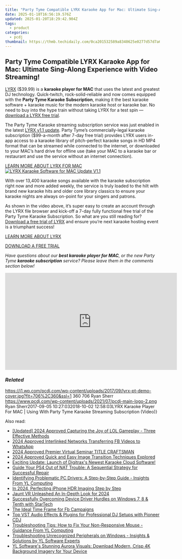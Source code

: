 ```yaml
---
title: "Party Tyme Compatible LYRX Karaoke App for Mac: Ultimate Sing-Along Experience with Video Streaming!"
date: 2025-01-18T16:56:19.576Z
updated: 2025-01-20T18:29:42.904Z
tags:
  - product
categories:
  - pcdj
thumbnail: https://thmb.techidaily.com/0ca201532589a8340625e0277d57d7a6d8a4fe5f03caf08035754438a176d190.jpg
---
```


## Party Tyme Compatible LYRX Karaoke App for Mac: Ultimate Sing-Along Experience with Video Streaming!

[LYRX](http://lyrxkaraoke.com/) ($39.99) is a **karaoke player for MAC** that uses the latest and greatest DJ technology. Quick-twitch, rock-solid-reliable and now comes equipped with the **Party Tyme Karaoke Subscription**, making it the best karaoke software + karaoke music for the modern karaoke host or karaoke bar. No need to buy into the hype train without taking LYRX for a test spin — [download a LYRX free trial](http://lyrxkaraoke.com/free-trial-2/).

The Party Tyme Karaoke streaming subscription service was just enabled in the latest [LYRX v1.1 update](https://tools.techidaily.com/pcdj/products/). Party Tyme’s commercially-legal karaoke subscription ($99-a-month after 7-day free trial) provides LYRX users in-app access to a karaoke library of pitch-perfect karaoke songs in HD MP4 format that can be streamed while connected to the internet, or downloaded to your MAC’s hard drive for offline use (take your MAC to a karaoke bar or restaurant and use the service without an internet connection).

[LEARN MORE ABOUT LYRX FOR MAC ![LYRX Karaoke Software for MAC Update V1.1](https://i2.wp.com/pcdj.com/wp-content/uploads/2017/08/lyrxpartytyme-coverimage.jpg?fit=300%2C153&ssl=1 "LYRX Karaoke Software for MAC Update V1.1")](http://lyrxkaraoke.com/)

With over 13,400 karaoke songs available with the karaoke subscription right now and more added weekly, the service is truly loaded to the hilt with brand new karaoke hits and older core library classics to ensure your karaoke nights are always on-point for your singers and patrons.

As shown in the video above, it’s super easy to create an account through the LYRX file browser and kick-off a 7-day fully functional free trial of the Party Tyme Karaoke Subscription. So what are you still reading for? [Download a free trial of LYRX](http://lyrxkaraoke.com/free-trial-2/) and ensure you’re next karaoke hosting event is a triumphant success!

[LEARN MORE ABOUT LYRX](http://lyrxkaraoke.com/)

[DOWNLOAD A FREE TRIAL](http://lyrxkaraoke.com/free-trial-2/)

_Have questions about our **best karaoke player for MAC**, or the new Party Tyme **karaoke subscription** service? Please leave them in the comments section below!_

<!-- affiliate ads begin -->
<iframe width="560" height="315" src="https://www.youtube.com/embed/hZsnjxeSh1U?si=hZIfzQPDNX5KtOCg" title="YouTube video player" frameborder="0" allow="accelerometer; autoplay; clipboard-write; encrypted-media; gyroscope; picture-in-picture; web-share" referrerpolicy="strict-origin-when-cross-origin" allowfullscreen></iframe>
<!-- affiliate ads end -->

### _Related_

https://i1.wp.com/pcdj.com/wp-content/uploads/2017/09/lyrx-pt-demo-cover.jpg?fit=706%2C360&ssl=1 360 706 Ryan Sherr https://www.pcdj.com/wp-content/uploads/2021/07/pcdj-main-logo-2.png Ryan Sherr2017-09-05 10:27:032018-10-02 12:58:03LYRX Karaoke Player For MAC | Using With Party Tyme Karaoke Streaming Subscription (Video)}

<ins class="adsbygoogle"
     style="display:block"
     data-ad-format="autorelaxed"
     data-ad-client="ca-pub-7571918770474297"
     data-ad-slot="1223367746"></ins>

<ins class="adsbygoogle"
     style="display:block"
     data-ad-client="ca-pub-7571918770474297"
     data-ad-slot="8358498916"
     data-ad-format="auto"
     data-full-width-responsive="true"></ins>

<span class="atpl-alsoreadstyle">Also read:</span>
<div><ul>
<li><a href="https://screen-sharing-recording.techidaily.com/updated-2024-approved-capturing-the-joy-of-lol-gameplay-three-effective-methods/"><u>[Updated] 2024 Approved Capturing the Joy of LOL Gameplay - Three Effective Methods</u></a></li>
<li><a href="https://facebook-video-files.techidaily.com/2024-approved-interlinked-networks-transferring-fb-videos-to-whatsapp/"><u>2024 Approved Interlinked Networks Transferring FB Videos to WhatsApp</u></a></li>
<li><a href="https://fox-hovers.techidaily.com/2024-approved-premier-virtual-seminar-title-craftsman/"><u>2024 Approved Premier Virtual Seminar TITLE CRAFTSMAN</u></a></li>
<li><a href="https://extra-approaches.techidaily.com/2024-approved-quick-and-easy-image-transition-techniques-explored/"><u>2024 Approved Quick and Easy Image Transition Techniques Explored</u></a></li>
<li><a href="https://win-hot.techidaily.com/exciting-update-launch-of-digitraxs-newest-karaoke-cloud-software/"><u>Exciting Update: Launch of Digitrax's Newest Karaoke Cloud Software!</u></a></li>
<li><a href="https://common-error.techidaily.com/guide-your-ps4-out-of-nat-trouble-a-sequential-strategy-for-successful-repair/"><u>Guide Your PS4 Out of NAT Trouble: A Sequential Strategy for Successful Repair</u></a></li>
<li><a href="https://win-hot.techidaily.com/identifying-problematic-pc-drivers-a-step-by-step-guide-insights-from-yl-computing/"><u>Identifying Problematic PC Drivers: A Step-by-Step Guide - Insights From YL Computing</u></a></li>
<li><a href="https://extra-approaches.techidaily.com/in-2024-perfecting-iphone-hdr-imaging-step-by-step/"><u>In 2024, Perfecting iPhone HDR Imaging Step by Step</u></a></li>
<li><a href="https://extra-support.techidaily.com/jaunt-vr-unleashed-an-in-depth-look-for-2024/"><u>Jaunt VR Unleashed An In-Depth Look for 2024</u></a></li>
<li><a href="https://hardware-updates.techidaily.com/successfully-overcoming-device-driver-hurdles-on-windows-7-8-and-tenth-with-startech/"><u>Successfully Overcoming Device Driver Hurdles on Windows 7, 8 & Tenth with StarTech</u></a></li>
<li><a href="https://facebook.techidaily.com/the-ideal-time-frame-for-fb-campaigns/"><u>The Ideal Time Frame for Fb Campaigns</u></a></li>
<li><a href="https://win-hot.techidaily.com/top-vst-audio-effects-and-plugins-for-professional-dj-setups-with-pioneer-cdj/"><u>Top VST Audio Effects & Plugins for Professional DJ Setups with Pioneer CDJ</u></a></li>
<li><a href="https://win-hot.techidaily.com/troubleshooting-tips-how-to-fix-your-non-responsive-mouse-guidance-from-yl-computing/"><u>Troubleshooting Tips: How to Fix Your Non-Responsive Mouse - Guidance From YL Computing</u></a></li>
<li><a href="https://win-hot.techidaily.com/troubleshooting-unrecognized-peripherals-on-windows-insights-and-solutions-by-yl-software-experts/"><u>Troubleshooting Unrecognized Peripherals on Windows - Insights & Solutions by YL Software Experts</u></a></li>
<li><a href="https://win-hot.techidaily.com/yl-softwares-stunning-aurora-visuals-download-modern-crisp-4k-background-imagery-for-your-device/"><u>YL Software's Stunning Aurora Visuals: Download Modern, Crisp 4K Background Imagery for Your Device</u></a></li>
</ul></div>

